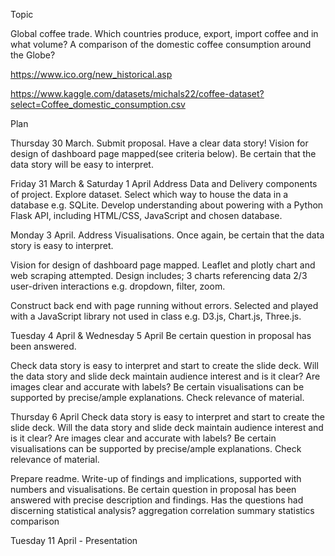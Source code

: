 
Topic

Global coffee trade.
Which countries produce, export, import coffee and in what volume?
A comparison of the domestic coffee consumption around the Globe?

https://www.ico.org/new_historical.asp

https://www.kaggle.com/datasets/michals22/coffee-dataset?select=Coffee_domestic_consumption.csv

Plan

Thursday 30 March.
Submit proposal.
Have a clear data story!
Vision for design of dashboard page mapped(see criteria below).
Be certain that the data story will be easy to interpret.

Friday 31 March & Saturday 1 April
Address Data and Delivery components of project.
Explore dataset.
Select which way to house the data in a database e.g. SQLite.
Develop understanding about powering with a Python Flask API, including HTML/CSS, JavaScript and chosen database.

Monday 3 April.
Address Visualisations.
Once again, be certain that the data story is easy to interpret.

Vision for design of dashboard page mapped.
Leaflet and plotly chart and web scraping attempted.
Design includes;
3 charts referencing data
2/3 user-driven interactions e.g. dropdown, filter, zoom.

Construct back end with page running without errors.
Selected and played with a JavaScript library not used in class e.g. D3.js, Chart.js, Three.js.


Tuesday 4 April & Wednesday 5 April
Be certain question in proposal has been answered.

Check data story is easy to interpret and start to create the slide deck.
Will the data story and slide deck maintain audience interest and is it clear?
Are images clear and accurate with labels?
Be certain visualisations can be supported by precise/ample explanations.
Check relevance of material.


Thursday 6 April
Check data story is easy to interpret and start to create the slide deck.
Will the data story and slide deck maintain audience interest and is it clear?
Are images clear and accurate with labels?
Be certain visualisations can be supported by precise/ample explanations.
Check relevance of material.

Prepare readme.
Write-up of findings and implications, supported with numbers and visualisations.
Be certain question in proposal has been answered with precise description and findings.
Has the questions had discerning statistical analysis?
aggregation 
correlation
summary statistics
comparison

Tuesday 11 April - Presentation

